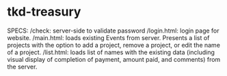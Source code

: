 # tkd-treasury
SPECS:
/check: server-side to validate password
/login.html: login page for website.
/main.html: loads existing Events from server. Presents a list of projects with the option to add a project, remove a project, or edit the name of a project.
/list.html: loads list of names with the existing data (including visual display of completion of payment, amount paid, and comments) from the server.